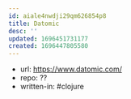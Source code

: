 ```yaml
---
id: aiale4nwdji29qm626854p8
title: Datomic
desc: ''
updated: 1696451731177
created: 1696447805580
---
```


- url: https://www.datomic.com/
- repo: ??
- written-in: #clojure